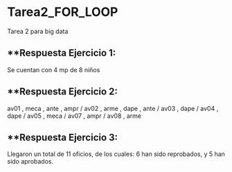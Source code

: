# Tarea2_FOR_LOOP
Tarea 2 para big data

## **Respuesta Ejercicio 1: 
Se cuentan con 4 mp de 8 niños
## **Respuesta Ejercicio 2: 
av01 , meca , ante , ampr / av02 , arme , dape , ante / av03 , dape / av04 , dape / av05 , meca /  av07 , ampr / av08 , arme
## **Respuesta Ejercicio 3: 
Llegaron un total de 11 oficios, de los cuales: 6 han sido reprobados, y 5 han sido aprobados.